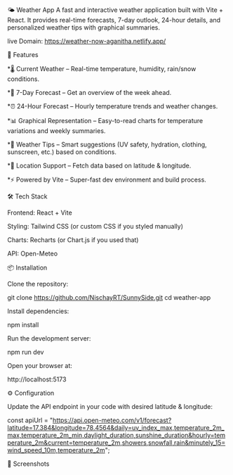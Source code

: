 🌤 Weather App
A fast and interactive weather application built with Vite + React. It provides real-time forecasts, 7-day outlook, 24-hour details, and personalized weather tips with graphical summaries.

live Domain: https://weather-now-aganitha.netlify.app/


🚀 Features

*🌡 Current Weather – Real-time temperature, humidity, rain/snow conditions.

*📆 7-Day Forecast – Get an overview of the week ahead.

*⏰ 24-Hour Forecast – Hourly temperature trends and weather changes.

*📊 Graphical Representation – Easy-to-read charts for temperature variations and weekly summaries.

*📝 Weather Tips – Smart suggestions (UV safety, hydration, clothing, sunscreen, etc.) based on conditions.

*📍 Location Support – Fetch data based on latitude & longitude.

*⚡ Powered by Vite – Super-fast dev environment and build process.



🛠 Tech Stack

Frontend: React + Vite

Styling: Tailwind CSS (or custom CSS if you styled manually)

Charts: Recharts (or Chart.js if you used that)

API: Open-Meteo



📦 Installation

Clone the repository:

git clone https://github.com/NischayRT/SunnySide.git
cd weather-app


Install dependencies:

npm install


Run the development server:

npm run dev


Open your browser at:

http://localhost:5173

⚙️ Configuration

Update the API endpoint in your code with desired latitude & longitude:

const apiUrl = "https://api.open-meteo.com/v1/forecast?latitude=17.384&longitude=78.4564&daily=uv_index_max,temperature_2m_max,temperature_2m_min,daylight_duration,sunshine_duration&hourly=temperature_2m&current=temperature_2m,showers,snowfall,rain&minutely_15=wind_speed_10m,temperature_2m";


📸 Screenshots



